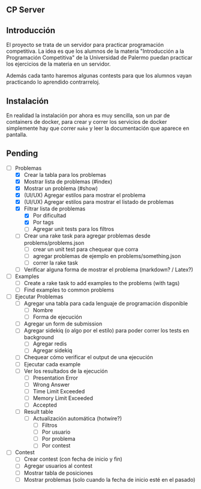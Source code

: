 CP Server
----------------------------------------------

## Introducción

El proyecto se trata de un servidor para practicar programación competitiva. La idea es que los alumnos de la materia
"Introducción a la Programación Competitiva" de la Universidad de Palermo puedan practicar los ejercicios de la materia
en un servidor.

Además cada tanto haremos algunas contests para que los alumnos vayan practicando lo aprendido contrarreloj.

## Instalación

En realidad la instalación por ahora es muy sencilla, son un par de containers de docker, para crear y correr los
servicios de docker simplemente hay que correr `make` y leer la documentación que aparece en pantalla.

## Pending

- [ ] Problemas
  - [X] Crear la tabla para los problemas
  - [X] Mostrar lista de problemas (#index)
  - [X] Mostrar un problema (#show)
  - [X] (UI/UX) Agregar estilos para mostrar el problema
  - [X] (UI/UX) Agregar estilos para mostrar el listado de problemas
  - [X] Filtrar lista de problemas
    - [X] Por dificultad
    - [X] Por tags
    - [ ] Agregar unit tests para los filtros
  - [ ] Crear una rake task para agregar problemas desde problems/problems.json
    - [ ] crear un unit test para chequear que corra
    - [ ] agregar problemas de ejemplo en problems/something.json
    - [ ] correr la rake task
  - [ ] Verificar alguna forma de mostrar el problema (markdown? / Latex?)

- [ ] Examples
    - [ ] Create a rake task to add examples to the problems (with tags)
    - [ ] Find examples to common problems

- [ ] Ejecutar Problemas
    - [ ] Agregar una tabla para cada lenguaje de programación disponible
        - [ ] Nombre
        - [ ] Forma de ejecución
    - [ ] Agregar un form de submission
    - [ ] Agregar sidekiq (o algo por el estilo) para poder correr los tests en background
        - [ ] Agregar redis
        - [ ] Agregar sidekiq
    - [ ] Chequear cómo verificar el output de una ejecución
    - [ ] Ejecutar cada example
    - [ ] Ver los resultados de la ejecución
      - [ ] Presentation Error
      - [ ] Wrong Answer
      - [ ] Time Limit Exceeded
      - [ ] Memory Limit Exceeded
      - [ ] Accepted
    - [ ] Result table
        - [ ] Actualización automática (hotwire?)
            - [ ] Filtros
            - [ ] Por usuario
            - [ ] Por problema
            - [ ] Por contest

- [ ] Contest
  - [ ] Crear contest (con fecha de inicio y fin)
  - [ ] Agregar usuarios al contest
  - [ ] Mostrar tabla de posiciones
  - [ ] Mostrar problemas (solo cuando la fecha de inicio esté en el pasado)
